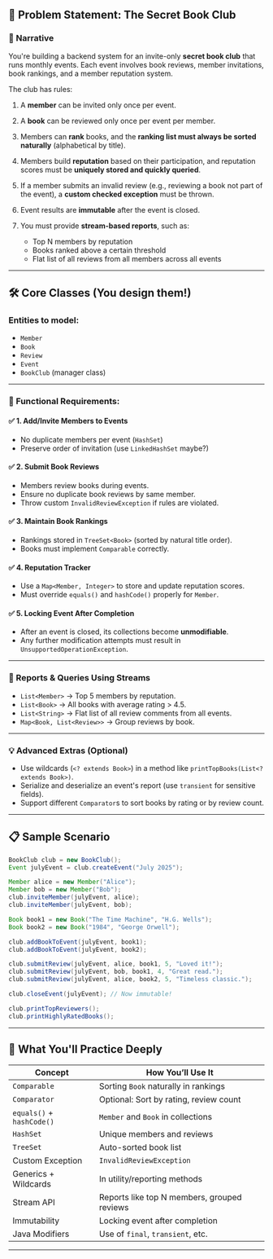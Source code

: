 ## 🧠 Problem Statement: **The Secret Book Club**

### 🌟 Narrative

You're building a backend system for an invite-only **secret book club** that runs monthly events. Each event involves book reviews, member invitations, book rankings, and a member reputation system.

The club has rules:

1. A **member** can be invited only once per event.
2. A **book** can be reviewed only once per event per member.
3. Members can **rank** books, and the **ranking list must always be sorted naturally** (alphabetical by title).
4. Members build **reputation** based on their participation, and reputation scores must be **uniquely stored and quickly queried**.
5. If a member submits an invalid review (e.g., reviewing a book not part of the event), a **custom checked exception** must be thrown.
6. Event results are **immutable** after the event is closed.
7. You must provide **stream-based reports**, such as:

    * Top N members by reputation
    * Books ranked above a certain threshold
    * Flat list of all reviews from all members across all events

---

## 🛠️ Core Classes (You design them!)

### Entities to model:

* `Member`
* `Book`
* `Review`
* `Event`
* `BookClub` (manager class)

---

### 📌 Functional Requirements:

#### ✅ 1. Add/Invite Members to Events

* No duplicate members per event (`HashSet`)
* Preserve order of invitation (use `LinkedHashSet` maybe?)

#### ✅ 2. Submit Book Reviews

* Members review books during events.
* Ensure no duplicate book reviews by same member.
* Throw custom `InvalidReviewException` if rules are violated.

#### ✅ 3. Maintain Book Rankings

* Rankings stored in `TreeSet<Book>` (sorted by natural title order).
* Books must implement `Comparable` correctly.

#### ✅ 4. Reputation Tracker

* Use a `Map<Member, Integer>` to store and update reputation scores.
* Must override `equals()` and `hashCode()` properly for `Member`.

#### ✅ 5. Locking Event After Completion

* After an event is closed, its collections become **unmodifiable**.
* Any further modification attempts must result in `UnsupportedOperationException`.

---

### 🧪 Reports & Queries Using Streams

* `List<Member>` → Top 5 members by reputation.
* `List<Book>` → All books with average rating > 4.5.
* `List<String>` → Flat list of all review comments from all events.
* `Map<Book, List<Review>>` → Group reviews by book.

---

### 💡 Advanced Extras (Optional)

* Use wildcards (`<? extends Book>`) in a method like `printTopBooks(List<? extends Book>)`.
* Serialize and deserialize an event's report (use `transient` for sensitive fields).
* Support different `Comparator`s to sort books by rating or by review count.

---

## 📋 Sample Scenario

```java
BookClub club = new BookClub();
Event julyEvent = club.createEvent("July 2025");

Member alice = new Member("Alice");
Member bob = new Member("Bob");
club.inviteMember(julyEvent, alice);
club.inviteMember(julyEvent, bob);

Book book1 = new Book("The Time Machine", "H.G. Wells");
Book book2 = new Book("1984", "George Orwell");

club.addBookToEvent(julyEvent, book1);
club.addBookToEvent(julyEvent, book2);

club.submitReview(julyEvent, alice, book1, 5, "Loved it!");
club.submitReview(julyEvent, bob, book1, 4, "Great read.");
club.submitReview(julyEvent, alice, book2, 5, "Timeless classic.");

club.closeEvent(julyEvent); // Now immutable!

club.printTopReviewers();
club.printHighlyRatedBooks();
```

---

## 🎯 What You'll Practice Deeply

| Concept                   | How You’ll Use It                           |
| ------------------------- | ------------------------------------------- |
| `Comparable`              | Sorting `Book` naturally in rankings        |
| `Comparator`              | Optional: Sort by rating, review count      |
| `equals()` + `hashCode()` | `Member` and `Book` in collections          |
| `HashSet`                 | Unique members and reviews                  |
| `TreeSet`                 | Auto-sorted book list                       |
| Custom Exception          | `InvalidReviewException`                    |
| Generics + Wildcards      | In utility/reporting methods                |
| Stream API                | Reports like top N members, grouped reviews |
| Immutability              | Locking event after completion              |
| Java Modifiers            | Use of `final`, `transient`, etc.           |

---
